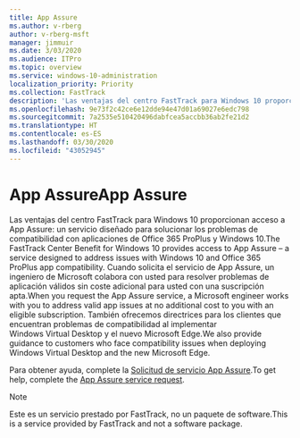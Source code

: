 ```yaml
---
title: App Assure
ms.author: v-rberg
author: v-rberg-msft
manager: jimmuir
ms.date: 3/03/2020
ms.audience: ITPro
ms.topic: overview
ms.service: windows-10-administration
localization_priority: Priority
ms.collection: FastTrack
description: 'Las ventajas del centro FastTrack para Windows 10 proporcionan acceso a App Assure: un servicio diseñado para solucionar los problemas de compatibilidad con aplicaciones de Office 365 ProPlus y Windows 10.'
ms.openlocfilehash: 9e73f2c42ce6e12dde94e47d01a69027e6edc798
ms.sourcegitcommit: 7a2535e510420496dabfcea5accbb36ab2fe21d2
ms.translationtype: HT
ms.contentlocale: es-ES
ms.lasthandoff: 03/30/2020
ms.locfileid: "43052945"
---
```

# <a name="app-assure"></a><span data-ttu-id="3d28d-103">App Assure</span><span class="sxs-lookup"><span data-stu-id="3d28d-103">App Assure</span></span>

<span data-ttu-id="3d28d-104">Las ventajas del centro FastTrack para Windows 10 proporcionan acceso a App Assure: un servicio diseñado para solucionar los problemas de compatibilidad con aplicaciones de Office 365 ProPlus y Windows 10.</span><span class="sxs-lookup"><span data-stu-id="3d28d-104">The FastTrack Center Benefit for Windows 10 provides access to App Assure – a service designed to address issues with Windows 10 and Office 365 ProPlus app compatibility.</span></span> <span data-ttu-id="3d28d-105">Cuando solicita el servicio de App Assure, un ingeniero de Microsoft colabora con usted para resolver problemas de aplicación válidos sin coste adicional para usted con una suscripción apta.</span><span class="sxs-lookup"><span data-stu-id="3d28d-105">When you request the App Assure service, a Microsoft engineer works with you to address valid app issues at no additional cost to you with an eligible subscription.</span></span> <span data-ttu-id="3d28d-106">También ofrecemos directrices para los clientes que encuentran problemas de compatibilidad al implementar Windows Virtual Desktop y el nuevo Microsoft Edge.</span><span class="sxs-lookup"><span data-stu-id="3d28d-106">We also provide guidance to customers who face compatibility issues when deploying Windows Virtual Desktop and the new Microsoft Edge.</span></span> 

<span data-ttu-id="3d28d-107">Para obtener ayuda, complete la [Solicitud de servicio App Assure](https://go.microsoft.com/fwlink/?linkid=2022721).</span><span class="sxs-lookup"><span data-stu-id="3d28d-107">To get help, complete the [App Assure service request](https://go.microsoft.com/fwlink/?linkid=2022721).</span></span>

  > [!NOTE]
> <span data-ttu-id="3d28d-108">Este es un servicio prestado por FastTrack, no un paquete de software.</span><span class="sxs-lookup"><span data-stu-id="3d28d-108">This is a service provided by FastTrack and not a software package.</span></span>
